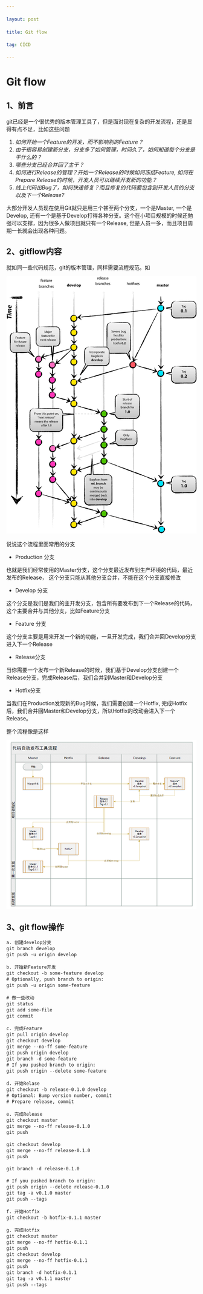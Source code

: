 ```yaml
---

layout: post

title: Git flow

tag: CICD

---
```

# Git flow

## 1、前言

git已经是一个很优秀的版本管理工具了，但是面对现在复杂的开发流程，还是显得有点不足，比如这些问题

1. *如何开始一个Feature的开发，而不影响别的Feature？*
2. *由于很容易创建新分支，分支多了如何管理，时间久了，如何知道每个分支是干什么的？*
3. *哪些分支已经合并回了主干？*
4. *如何进行Release的管理？开始一个Release的时候如何冻结Feature, 如何在Prepare Release的时候，开发人员可以继续开发新的功能？*
5. *线上代码出Bug了，如何快速修复？而且修复的代码要包含到开发人员的分支以及下一个Release?*

大部分开发人员现在使用Git就只是用三个甚至两个分支，一个是Master, 一个是Develop, 还有一个是基于Develop打得各种分支。这个在小项目规模的时候还勉强可以支撑，因为很多人做项目就只有一个Release, 但是人员一多，而且项目周期一长就会出现各种问题。

## 2、gitflow内容

 就如同一些代码规范，git的版本管理，同样需要流程规范。如

![](https://github.com/superhxf/superhxf.github.io/blob/master/_posts/images/o_git-flow-nvie.png)

说说这个流程里面常用的分支

- Production 分支

也就是我们经常使用的Master分支，这个分支最近发布到生产环境的代码，最近发布的Release， 这个分支只能从其他分支合并，不能在这个分支直接修改

- Develop 分支

这个分支是我们是我们的主开发分支，包含所有要发布到下一个Release的代码，这个主要合并与其他分支，比如Feature分支

- Feature 分支

这个分支主要是用来开发一个新的功能，一旦开发完成，我们合并回Develop分支进入下一个Release

- Release分支

当你需要一个发布一个新Release的时候，我们基于Develop分支创建一个Release分支，完成Release后，我们合并到Master和Develop分支

- Hotfix分支

当我们在Production发现新的Bug时候，我们需要创建一个Hotfix, 完成Hotfix后，我们合并回Master和Develop分支，所以Hotfix的改动会进入下一个Release。

整个流程像是这样

![](https://github.com/superhxf/superhxf.github.io/blob/master/_posts/images/dd5efba60be54ef8ae36e94719d006f8.png)

## 3、git flow操作

```
a. 创建develop分支
git branch develop
git push -u origin develop    

b. 开始新Feature开发
git checkout -b some-feature develop
# Optionally, push branch to origin:
git push -u origin some-feature    

# 做一些改动    
git status
git add some-file
git commit    

c. 完成Feature
git pull origin develop
git checkout develop
git merge --no-ff some-feature
git push origin develop
git branch -d some-feature
# If you pushed branch to origin:
git push origin --delete some-feature    

d. 开始Relase
git checkout -b release-0.1.0 develop
# Optional: Bump version number, commit
# Prepare release, commit

e. 完成Release
git checkout master
git merge --no-ff release-0.1.0
git push

git checkout develop
git merge --no-ff release-0.1.0
git push

git branch -d release-0.1.0

# If you pushed branch to origin:
git push origin --delete release-0.1.0   
git tag -a v0.1.0 master
git push --tags

f. 开始Hotfix
git checkout -b hotfix-0.1.1 master    

g. 完成Hotfix
git checkout master
git merge --no-ff hotfix-0.1.1
git push
git checkout develop
git merge --no-ff hotfix-0.1.1
git push
git branch -d hotfix-0.1.1
git tag -a v0.1.1 master
git push --tags
```

​	